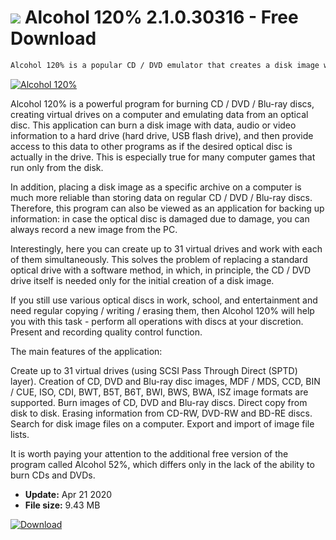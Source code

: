 # ![](https://cdn.softexe.net/static/icon/f/alcohol-120-459.png) Alcohol 120% 2.1.0.30316 - Free Download

```sh
Alcohol 120% is a popular CD / DVD emulator that creates a disk image with data, audio or video information on the user's PC’s hard drive, and then provides access to them as if the drive is in the drive. You can create up to 31 drives
```
[![Alcohol 120%](https://gallery.dpcdn.pl/imgc/Tools/125/g_-_420x350_1.5_-_xfd3de89e-43d3-4fa8-bc0f-384d2e2101df.png)](https://softexe.net/win/system/cd-dvd/alcohol-120:dea.html)

Alcohol 120% is a powerful program for burning CD / DVD / Blu-ray discs, creating virtual drives on a computer and emulating data from an optical disc. This application can burn a disk image with data, audio or video information to a hard drive (hard drive, USB flash drive), and then provide access to this data to other programs as if the desired optical disc is actually in the drive. This is especially true for many computer games that run only from the disk.

In addition, placing a disk image as a specific archive on a computer is much more reliable than storing data on regular CD / DVD / Blu-ray discs. Therefore, this program can also be viewed as an application for backing up information: in case the optical disc is damaged due to damage, you can always record a new image from the PC.

Interestingly, here you can create up to 31 virtual drives and work with each of them simultaneously. This solves the problem of replacing a standard optical drive with a software method, in which, in principle, the CD / DVD drive itself is needed only for the initial creation of a disk image.

If you still use various optical discs in work, school, and entertainment and need regular copying / writing / erasing them, then Alcohol 120% will help you with this task - perform all operations with discs at your discretion. Present and recording quality control function.

The main features of the application:


Create up to 31 virtual drives (using SCSI Pass Through Direct (SPTD) layer).
Creation of CD, DVD and Blu-ray disc images, MDF / MDS, CCD, BIN / CUE, ISO, CDI, BWT, B5T, B6T, BWI, BWS, BWA, ISZ image formats are supported.
Burn images of CD, DVD and Blu-ray discs.
Direct copy from disk to disk.
Erasing information from CD-RW, DVD-RW and BD-RE discs.
Search for disk image files on a computer.
Export and import of image file lists.


It is worth paying your attention to the additional free version of the program called Alcohol 52%, which differs only in the lack of the ability to burn CDs and DVDs.


- **Update:** Apr 21 2020
- **File size:** 9.43 MB

[![Download](https://cdn.softexe.net/static/img/download.png)](https://softexe.net/win/system/cd-dvd/alcohol-120:dea.html)

